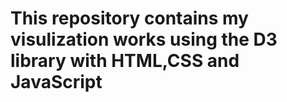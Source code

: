# This repository contains my visulization works using the D3 library with HTML,CSS and JavaScript #
